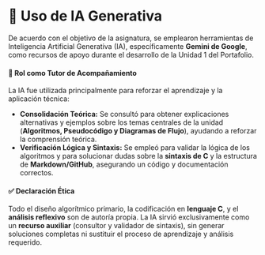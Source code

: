 # 🤖 Uso de IA Generativa

De acuerdo con el objetivo de la asignatura, se emplearon herramientas de Inteligencia Artificial Generativa (IA), específicamente **Gemini de Google**, como recursos de apoyo durante el desarrollo de la Unidad 1 del Portafolio.

#### 🧠 Rol como Tutor de Acompañamiento

La IA fue utilizada principalmente para reforzar el aprendizaje y la aplicación técnica:

* **Consolidación Teórica:** Se consultó para obtener explicaciones alternativas y ejemplos sobre los temas centrales de la unidad (**Algoritmos, Pseudocódigo y Diagramas de Flujo**), ayudando a reforzar la comprensión teórica.
* **Verificación Lógica y Sintaxis:** Se empleó para validar la lógica de los algoritmos y para solucionar dudas sobre la **sintaxis de C** y la estructura de **Markdown/GitHub**, asegurando un código y documentación correctos.

#### ✅ Declaración Ética

Todo el diseño algorítmico primario, la codificación en **lenguaje C**, y el **análisis reflexivo** son de autoría propia. La IA sirvió exclusivamente como un **recurso auxiliar** (consultor y validador de sintaxis), sin generar soluciones completas ni sustituir el proceso de aprendizaje y análisis requerido.
